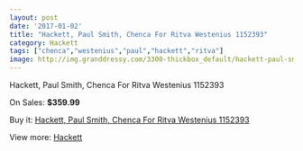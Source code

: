 ```yaml
---
layout: post
date: '2017-01-02'
title: "Hackett, Paul Smith, Chenca For Ritva Westenius 1152393"
category: Hackett
tags: ["chenca","westenius","paul","hackett","ritva"]
image: http://img.granddressy.com/3300-thickbox_default/hackett-paul-smith-chenca-for-ritva-westenius-1152393.jpg
---
```

Hackett, Paul Smith, Chenca For Ritva Westenius 1152393

On Sales: **$359.99**
<a href="https://www.granddressy.com/en/hackett/2752-hackett-paul-smith-chenca-for-ritva-westenius-1152393.html"><amp-img layout="responsive" width="600" height="600" src="//img.granddressy.com/3300-thickbox_default/hackett-paul-smith-chenca-for-ritva-westenius-1152393.jpg" alt="Hackett, Paul Smith, Chenca For Ritva Westenius 1152393 0" /></a>

Buy it: [Hackett, Paul Smith, Chenca For Ritva Westenius 1152393](https://www.granddressy.com/en/hackett/2752-hackett-paul-smith-chenca-for-ritva-westenius-1152393.html "Hackett, Paul Smith, Chenca For Ritva Westenius 1152393")

View more: [Hackett](https://www.granddressy.com/en/138-hackett "Hackett")
